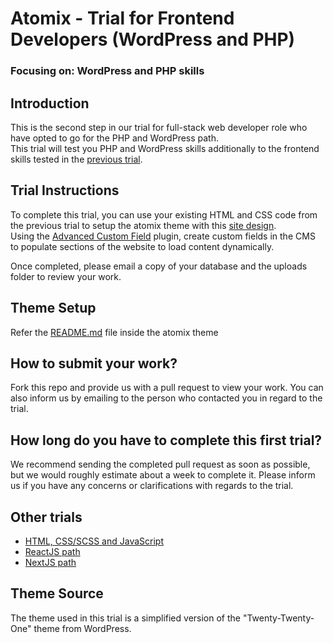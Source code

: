 # Atomix - Trial for Frontend Developers (WordPress and PHP)
### Focusing on: WordPress and PHP skills

## Introduction
This is the second step in our trial for full-stack web developer role who have opted to go for the PHP and WordPress path.\
This trial will test you PHP and WordPress skills additionally to the frontend skills tested in the [previous trial](https://github.com/atomixdesign/candidate-project-html-css).

## Trial Instructions
To complete this trial, you can use your existing HTML and CSS code from the previous trial to setup the atomix theme with this [site design](https://xd.adobe.com/view/9b96df8b-7468-4806-9b66-1a0cd6e30fa4-cec5/). \
Using the [Advanced Custom Field](https://www.advancedcustomfields.com/resources/) plugin, create custom fields in the CMS to populate sections of the website to load content dynamically.

Once completed, please email a copy of your database and the uploads folder to review your work.

## Theme Setup

Refer the [README.md](https://github.com/atomixdesign/candidate-project-wordpress/tree/main/wp-content/themes/atomix) file inside the atomix theme

## How to submit your work?
Fork this repo and provide us with a pull request to view your work. You can also inform us by emailing to the person who contacted you in regard to the trial.

## How long do you have to complete this first trial?
We recommend sending the completed pull request as soon as possible, but we would roughly estimate about a week to complete it. Please inform us if you have any concerns or clarifications with regards to the trial.

## Other trials
- [HTML, CSS/SCSS and JavaScript](https://github.com/atomixdesign/candidate-project-html-css)
- [ReactJS path](https://github.com/atomixdesign/candidate-project-react)
- [NextJS path](https://github.com/atomixdesign/candidate-project-next)

## Theme Source
The theme used in this trial is a simplified version of the "Twenty-Twenty-One" theme from WordPress.

